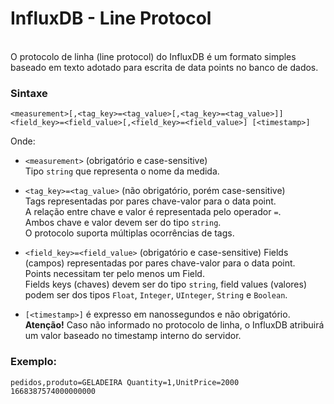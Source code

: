 # InfluxDB - Line Protocol
<br>
O protocolo de linha (line protocol) do InfluxDB é um formato simples baseado em texto adotado para escrita de data points no banco de dados.
<br>

### Sintaxe

```
<measurement>[,<tag_key>=<tag_value>[,<tag_key>=<tag_value>]] <field_key>=<field_value>[,<field_key>=<field_value>] [<timestamp>]
``` 
Onde:
- `<measurement>` (obrigatório e case-sensitive) <br>
Tipo `string` que representa o nome da medida. 

- `<tag_key>=<tag_value>` (não obrigatório, porém case-sensitive) <br>
Tags representadas por pares chave-valor para o data point.<br> 
A relação entre chave e valor é representada pelo operador `=`.<br> 
Ambos chave e valor devem ser do tipo `string`.<br>
O protocolo suporta múltiplas ocorrências de tags.

- `<field_key>=<field_value>` (obrigatório e case-sensitive)
Fields (campos) representadas por pares chave-valor para o data point.<br>
Points necessitam ter pelo menos um Field.<br>
Fields keys (chaves) devem ser do tipo `string`, field values (valores) podem ser dos tipos `Float`, `Integer`, `UInteger`, `String` e `Boolean`.

- `[<timestamp>]` é expresso em nanossegundos e não obrigatório.<br>
**Atenção!** Caso não informado no protocolo de linha, o InfluxDB atribuirá um valor baseado no  timestamp interno do servidor.

### Exemplo:
```
pedidos,produto=GELADEIRA Quantity=1,UnitPrice=2000 1668387574000000000
```
